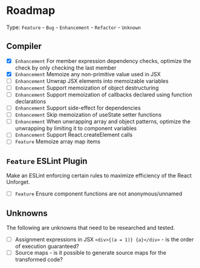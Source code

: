 # Roadmap

Type: `Feature` - `Bug` - `Enhancement` - `Refactor` - `Unknown`

## Compiler

- [x] `Enhancement` For member expression dependency checks, optimize the check by only checking the last member
- [x] `Enhancement` Memoize any non-primitive value used in JSX
- [ ] `Enhancement` Unwrap JSX elements into memoizable variables
- [ ] `Enhancement` Support memoization of object destructuring
- [ ] `Enhancement` Support memoization of callbacks declared using function declarations
- [ ] `Enhancement` Support side-effect for dependencies
- [ ] `Enhancement` Skip memoization of useState setter functions
- [ ] `Enhancement` When unwrapping array and object patterns, optimize the unwrapping by limiting it to component variables
- [ ] `Enhancement` Support React.createElement calls
- [ ] `Feature` Memoize array map items

## `Feature` ESLint Plugin

Make an ESLint enforcing certain rules to maximize efficiency of the React Unforget.

- [ ] `Feature` Ensure component functions are not anonymous/unnamed

## Unknowns

The following are unknowns that need to be researched and tested.

- [ ] Assignment expressions in JSX `<div>{(a = 1)} {a}</div>` - is the order of execution guaranteed?
- [ ] Source maps - is it possible to generate source maps for the transformed code?